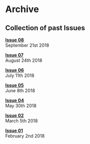 # Archive

## **Collection of past Issues**

[**Issue 08**](issue08/index.md)  
September 21st 2018

[**Issue 07**](issue07/index.md)  
August 24th 2018

[**Issue 06**](issue06/index.md)  
July 11th 2018

[**Issue 05**](issue05/index.md)  
June 8th 2018

[**Issue 04**](issue04/index.md)  
May 30th 2018

[**Issue 02**](issue02/index.md)  
March 5th 2018

[**Issue 01**](issue01/index.md)  
February 2nd 2018

